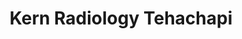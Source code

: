 ---
slug: kern-radiology-tehachapi
title: Kern Radiology Tehachapi
address: 432 S. Mill St
state: California
stateAbbreviation: CA
city: Tehachapi
postal: 93561
url: https://www.radnet.com/kern-radiology//locations/kern-radiology-tehachapi
htmlHead: null
body: null
appointmentUrl: http://connect.radnet.com/KernPP
walkInTitle: Walk-In Hours
walkInDetails: Mon - Fri | 8:00 am - 4:00 pm
places:
- {
    name: "RadNet Bakersfield (Kern Radiology) | Kern Radiology Tehachapi",
    longitude: -118.453165200000,
    latitude: 35.128257300000,
}
---